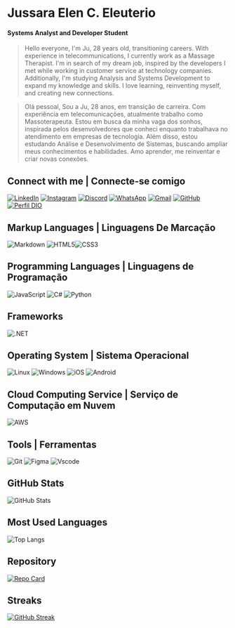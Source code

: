  # <a href="linkedin.com/in/jussara-elen-cyrino-eleuterio-2a1184213" style="color: !important; text-decoration: none; color: inherit;">    <span>Jussara Elen C. Eleuterio</span>
  </a>
</h1>

#### Systems Analyst and Developer Student


>Hello everyone,
I'm Ju, 28 years old, transitioning careers. With experience in telecommunications, I currently work as a Massage Therapist. I'm in search of my dream job, inspired by the developers I met while working in customer service at technology companies. Additionally, I'm studying Analysis and Systems Development to expand my knowledge and skills. I love learning, reinventing myself, and creating new connections.


>Olá pessoal,
Sou a Ju, 28 anos, em transição de carreira. Com experiência em telecomunicações, atualmente trabalho como Massoterapeuta. Estou em busca da minha vaga dos sonhos,  inspirada pelos desenvolvedores que conheci enquanto trabalhava no atendimento em empresas de tecnologia. Além disso, estou estudando Análise e Desenvolvimento de Sistemas, buscando ampliar meus conhecimentos e habilidades. Amo aprender, me reinventar e criar novas conexões.


## Connect with me | Connecte-se comigo
[![LinkedIn](https://img.shields.io/badge/LinkedIn-100000?style=for-the-badge&logo=linkedin&logoColor=white)](linkedin.com/in/jussara-elen-cyrino-eleuterio-2a1184213)
[![Instagram](https://img.shields.io/badge/-Instagram-100?style=for-the-badge&logo=instagram&logoColor=white)](https://www.instagram.com/elenjuss/)
[![Discord](https://img.shields.io/badge/Discord-100000?style=for-the-badge&logo=discord&logoColor=white)]([![Discord](https://img.shields.io/badge/Discord-7289DA?style=for-the-badge&logo=discord&logoColor=white)](https://discord.com/channels/@SEUUSERNAME/))
[![WhatsApp](https://img.shields.io/badge/WhatsApp-100000?style=for-the-badge&logo=whatsapp&logoColor=white)](+5511913381453) [![Gmail](https://img.shields.io/badge/Gmail-100000?style=for-the-badge&logo=gmail&logoColor=red)](mailto:jussaraelen@gmail.com)
[![GitHub](https://img.shields.io/badge/GitHub-100000?style=for-the-badge&logo=github&logoColor=white)](https://github.com/JussaraElen)
[![Perfil DIO](https://img.shields.io/badge/DIO-100000?style=for-the-badge&logo=gitbook&logoColor=white)](https://web.dio.me/users/jussaraellem?tab=achievements)

## Markup Languages | Linguagens De Marcação
![Markdown](https://img.shields.io/badge/Markdown-000?style=for-the-badge&logo=markdown)
![HTML5](https://img.shields.io/badge/HTML5-E34F26?style=for-the-badge&logo=html5&logoColor=white)![CSS3](https://img.shields.io/badge/CSS3-1572B6?style=for-the-badge&logo=css3&logoColor=white)

## Programming Languages | Linguagens de Programação

![JavaScript](https://img.shields.io/badge/JavaScript-F7DF1E?style=for-the-badge&logo=javascript&logoColor=black)
![C#](https://img.shields.io/badge/C%23-239120?style=for-the-badge&logo=c-sharp&logoColor=white)
![Python](https://img.shields.io/badge/python-3670A0?style=for-the-badge&logo=python&logoColor=ffdd54)

## Frameworks
![.NET](https://img.shields.io/badge/.NET-5C2D91?style=for-the-badge&logo=.net&logoColor=white)

## Operating System | Sistema Operacional
![Linux](https://img.shields.io/badge/Linux-000?style=for-the-badge&logo=linux&logoColor=FCC624)
![Windows](https://img.shields.io/badge/Windows-000?style=for-the-badge&logo=windows&logoColor=2CA5E0)
![iOS](https://img.shields.io/badge/iOS-000000?style=for-the-badge&logo=ios&logoColor=white)
![Android](https://img.shields.io/badge/Android-3DDC84?style=for-the-badge&logo=android&logoColor=white)

## Cloud Computing Service | Serviço de Computação em Nuvem
![AWS](https://img.shields.io/badge/AWS-000.svg?style=for-the-badge&logo=amazon-aws&logoColor=white)

## Tools | Ferramentas
![Git](https://img.shields.io/badge/GIT-E44C30?style=for-the-badge&logo=git&logoColor=white)
![Figma](https://img.shields.io/badge/Figma-696969?style=for-the-badge&logo=figma&logoColor=figma)
![Vscode](https://img.shields.io/badge/Vscode-007ACC?style=for-the-badge&logo=visual-studio-code&logoColor=white)

## GitHub Stats
![GitHub Stats](https://github-readme-stats.vercel.app/api?username=JussaraElen&theme=transparent&bg_color=000&border_color=30A3DC&show_icons=true&icon_color=30A3DC&title_color=E94D5F&text_color=FFF)

##  Most Used Languages
![Top Langs](https://github-readme-stats-git-masterrstaa-rickstaa.vercel.app/api/top-langs/?username=JussaraElen&bg_color=000&border_color=30A3DC&title_color=E94D5F&text_color=FFF)

## Repository
[![Repo Card](https://github-readme-stats.vercel.app/api/pin/?username=JussaraElen&repo=dio-lab-open-source&bg_color=000&border_color=30A3DC&show_icons=true&icon_color=30A3DC&title_color=E94D5F&text_color=FFF)](https://github.com/JussaraElen/dio-lab-open-source)

## Streaks
[![GitHub Streak](https://streak-stats.demolab.com/?user=JussaraElen&theme=bear&background=000&border=30A3DC&dates=FFF)](https://git.io/streak-stats)